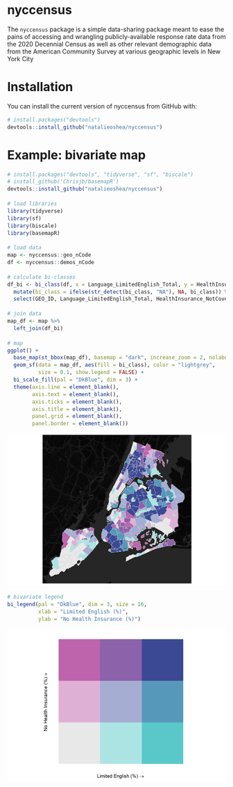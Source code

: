 # nyccensus

The `nyccensus` package is a simple data-sharing package meant to ease the pains of accessing and wrangling publicly-available response rate data from the 2020 Decennial Census as well as other relevant demographic data from the American Community Survey at various geographic levels in New York City

# Installation

You can install the current version of nyccensus from GitHub with:

``` r
# install.packages("devtools")
devtools::install_github("natalieoshea/nyccensus")
```

# Example: bivariate map

``` r
# install.packages("devtools", "tidyverse", "sf", "biscale")
# install_github('Chrisjb/basemapR')
devtools::install_github("natalieoshea/nyccensus")

# load libraries
library(tidyverse)
library(sf)
library(biscale)
library(basemapR)

# load data
map <- nyccensus::geo_nCode
df <- nyccensus::demos_nCode

# calculate bi-classes
df_bi <- bi_class(df, x = Language_LimitedEnglish_Total, y = HealthInsurance_NotCovered) %>%
  mutate(bi_class = ifelse(str_detect(bi_class, "NA"), NA, bi_class)) %>%
  select(GEO_ID, Language_LimitedEnglish_Total, HealthInsurance_NotCovered, bi_class)

# join data
map_df <- map %>%
  left_join(df_bi)

# map
ggplot() +
  base_map(st_bbox(map_df), basemap = "dark", increase_zoom = 2, nolabels = TRUE) +
  geom_sf(data = map_df, aes(fill = bi_class), color = "lightgrey",
          size = 0.1, show.legend = FALSE) +
  bi_scale_fill(pal = "DkBlue", dim = 3) +
  theme(axis.line = element_blank(),
        axis.text = element_blank(),
        axis.ticks = element_blank(),
        axis.title = element_blank(),
        panel.grid = element_blank(),
        panel.border = element_blank())
```

![bivariate map of New York City neighborhoods](https://github.com/natalieoshea/nyccensus/blob/master/man/figures/bivariate_map.png?raw=true)

``` r
# bivariate legend
bi_legend(pal = "DkBlue", dim = 3, size = 16,
          xlab = "Limited English (%)",
          ylab = "No Health Insurance (%)")

```

![bivariate map legend](https://github.com/natalieoshea/nyccensus/blob/master/man/figures/bivariate_legend.png?raw=true)
